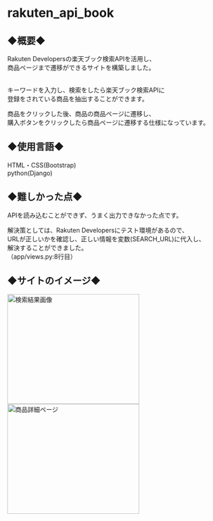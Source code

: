 # rakuten_api_book

<h2>◆概要◆</h2>
Rakuten Developersの楽天ブック検索APIを活用し、<br>
商品ページまで遷移ができるサイトを構築しました。<br><br>

キーワードを入力し、検索をしたら楽天ブック検索APIに<br>
登録をされている商品を抽出することができます。

商品をクリックした後、商品の商品ページに遷移し、<br>
購入ボタンをクリックしたら商品ページに遷移する仕様になっています。

<h2>◆使用言語◆</h2>
HTML・CSS(Bootstrap)<br>
python(Django)

<h2>◆難しかった点◆</h2>
APIを読み込むことができず、うまく出力できなかった点です。<br>

解決策としては、Rakuten Developersにテスト環境があるので、<br>
URLが正しいかを確認し、正しい情報を変数(SEARCH_URL)に代入し、<br>
解決することができました。<br>
（app/views.py:8行目）

<h2>◆サイトのイメージ◆</h2>

<p>
<img src="https://user-images.githubusercontent.com/98627989/167808385-5d9cc6c6-9181-40db-8a50-a84cf0a28dab.png" alt="検索結果画像"width="300" height="250">
<img src="https://user-images.githubusercontent.com/98627989/167810900-a7094c0d-86ee-4b71-a177-da3e6dc1bd1e.png" alt="商品詳細ページ" width="300" height="250">
</p>

